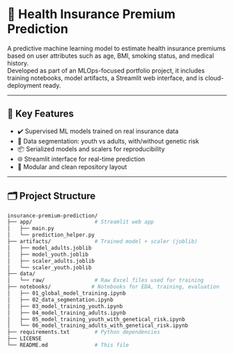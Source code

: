 # 🧠 Health Insurance Premium Prediction
A predictive machine learning model to estimate health insurance premiums based on user attributes such as age, BMI, smoking status, and medical history.  
Developed as part of an MLOps-focused portfolio project, it includes training notebooks, model artifacts, a Streamlit web interface, and is cloud-deployment ready.

---

## 🚀 Key Features

- ✔️ Supervised ML models trained on real insurance data
- 🧪 Data segmentation: youth vs adults, with/without genetic risk
- 📦 Serialized models and scalers for reproducibility
- 🌐 Streamlit interface for real-time prediction
- 📁 Modular and clean repository layout

---

## 🗂️ Project Structure

```bash
insurance-premium-prediction/
├── app/                    # Streamlit web app
│   ├── main.py
│   └── prediction_helper.py
├── artifacts/              # Trained model + scaler (joblib)
│   ├── model_adults.joblib
│   ├── model_youth.joblib
│   ├── scaler_adults.joblib
│   └── scaler_youth.joblib
├── data/
│   └── raw/                # Raw Excel files used for training
├── notebooks/             # Notebooks for EDA, training, evaluation
│   ├── 01_global_model_training.ipynb
│   ├── 02_data_segmentation.ipynb
│   ├── 03_model_training_youth.ipynb
│   ├── 04_model_training_adults.ipynb
│   ├── 05_model_training_youth_with_genetical_risk.ipynb
│   └── 06_model_training_adults_with_genetical_risk.ipynb
├── requirements.txt        # Python dependencies
├── LICENSE
└── README.md               # This file

